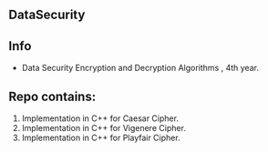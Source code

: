 ## DataSecurity
**Info**
----------
- Data Security Encryption and Decryption Algorithms , 4th year.

**Repo contains:** 
----------
1. Implementation in C++ for Caesar Cipher.
2. Implementation in C++ for Vigenere Cipher.
3. Implementation in C++ for Playfair Cipher.

